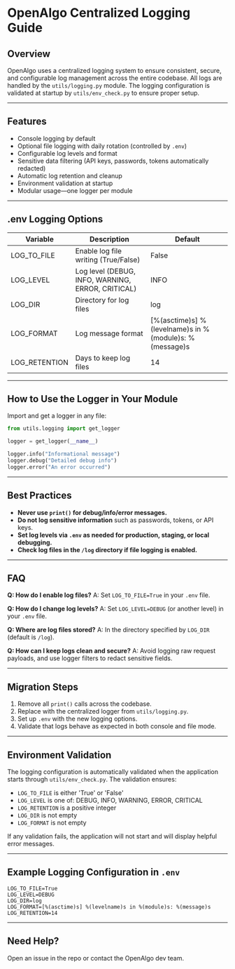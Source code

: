 # OpenAlgo Centralized Logging Guide

## **Overview**

OpenAlgo uses a centralized logging system to ensure consistent, secure, and configurable log management across the entire codebase. All logs are handled by the `utils/logging.py` module. The logging configuration is validated at startup by `utils/env_check.py` to ensure proper setup.

---

## **Features**

* Console logging by default
* Optional file logging with daily rotation (controlled by `.env`)
* Configurable log levels and format
* Sensitive data filtering (API keys, passwords, tokens automatically redacted)
* Automatic log retention and cleanup
* Environment validation at startup
* Modular usage—one logger per module

---

## **.env Logging Options**

| Variable       | Description                                       | Default                                                 |
| -------------- | ------------------------------------------------- | ------------------------------------------------------- |
| LOG_TO_FILE    | Enable log file writing (True/False)              | False                                                   |
| LOG_LEVEL      | Log level (DEBUG, INFO, WARNING, ERROR, CRITICAL) | INFO                                                    |
| LOG_DIR        | Directory for log files                           | log                                                     |
| LOG_FORMAT     | Log message format                                | [%(asctime)s] %(levelname)s in %(module)s: %(message)s |
| LOG_RETENTION  | Days to keep log files                            | 14                                                      |

---

## **How to Use the Logger in Your Module**

Import and get a logger in any file:

```python
from utils.logging import get_logger

logger = get_logger(__name__)

logger.info("Informational message")
logger.debug("Detailed debug info")
logger.error("An error occurred")
```

---

## **Best Practices**

* **Never use `print()` for debug/info/error messages.**
* **Do not log sensitive information** such as passwords, tokens, or API keys.
* **Set log levels via `.env` as needed for production, staging, or local debugging.**
* **Check log files in the `/log` directory if file logging is enabled.**

---

## **FAQ**

**Q: How do I enable log files?**
A: Set `LOG_TO_FILE=True` in your `.env` file.

**Q: How do I change log levels?**
A: Set `LOG_LEVEL=DEBUG` (or another level) in your `.env` file.

**Q: Where are log files stored?**
A: In the directory specified by `LOG_DIR` (default is `/log`).

**Q: How can I keep logs clean and secure?**
A: Avoid logging raw request payloads, and use logger filters to redact sensitive fields.

---

## **Migration Steps**

1. Remove all `print()` calls across the codebase.
2. Replace with the centralized logger from `utils/logging.py`.
3. Set up `.env` with the new logging options.
4. Validate that logs behave as expected in both console and file mode.

---

## **Environment Validation**

The logging configuration is automatically validated when the application starts through `utils/env_check.py`. The validation ensures:

* `LOG_TO_FILE` is either 'True' or 'False'
* `LOG_LEVEL` is one of: DEBUG, INFO, WARNING, ERROR, CRITICAL
* `LOG_RETENTION` is a positive integer
* `LOG_DIR` is not empty
* `LOG_FORMAT` is not empty

If any validation fails, the application will not start and will display helpful error messages.

---

## **Example Logging Configuration in `.env`**

```env
LOG_TO_FILE=True
LOG_LEVEL=DEBUG
LOG_DIR=log
LOG_FORMAT=[%(asctime)s] %(levelname)s in %(module)s: %(message)s
LOG_RETENTION=14
```

---

## **Need Help?**

Open an issue in the repo or contact the OpenAlgo dev team.